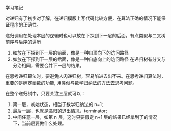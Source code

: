 学习笔记

对递归有了初步对了解，在递归模版上写代码比较方便，在算法正确的情况下能保证程序的正确性。

递归调用在处理本层的逻辑时也可以放在下探到下一层的后面，有点类似与二叉树前序与后序的遍历
1. 如放在下探到下一层的前面，像是一种自顶向下的访问路径
2. 如放在下探到下一层的后面，像是一种自底向上的访问路径
在递归树有分叉与分治相同，需要合并下一层的结果。

在思考递归算法时，要避免人肉递归树，容易陷进去出不来。在思考递归算法时，重要的是确定函数的功能, 用类似与数学归纳法的方法去思考问题。

在整个递归树中，只要关注三层就可以：
1. 第一层，初始状态，相当于数学归纳法的 n=1;
2. 最后一层，也就是递归的退出情况，terminator;
3. 中间任意一层，如第 n 层，这时只要假定 n+1 层的结果已经拿到了的情况下，当前层要做什么处理。